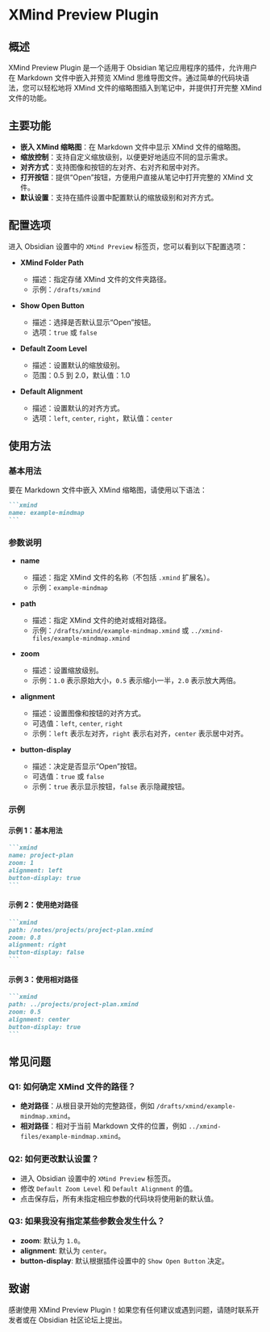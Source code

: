 # XMind Preview Plugin

## 概述
XMind Preview Plugin 是一个适用于 Obsidian 笔记应用程序的插件，允许用户在 Markdown 文件中嵌入并预览 XMind 思维导图文件。通过简单的代码块语法，您可以轻松地将 XMind 文件的缩略图插入到笔记中，并提供打开完整 XMind 文件的功能。

## 主要功能
- **嵌入 XMind 缩略图**：在 Markdown 文件中显示 XMind 文件的缩略图。
- **缩放控制**：支持自定义缩放级别，以便更好地适应不同的显示需求。
- **对齐方式**：支持图像和按钮的左对齐、右对齐和居中对齐。
- **打开按钮**：提供“Open”按钮，方便用户直接从笔记中打开完整的 XMind 文件。
- **默认设置**：支持在插件设置中配置默认的缩放级别和对齐方式。

## 配置选项
进入 Obsidian 设置中的 `XMind Preview` 标签页，您可以看到以下配置选项：

- **XMind Folder Path**
  - 描述：指定存储 XMind 文件的文件夹路径。
  - 示例：`/drafts/xmind`

- **Show Open Button**
  - 描述：选择是否默认显示“Open”按钮。
  - 选项：`true` 或 `false`

- **Default Zoom Level**
  - 描述：设置默认的缩放级别。
  - 范围：0.5 到 2.0，默认值：1.0

- **Default Alignment**
  - 描述：设置默认的对齐方式。
  - 选项：`left`, `center`, `right`，默认值：`center`

## 使用方法
### 基本用法
要在 Markdown 文件中嵌入 XMind 缩略图，请使用以下语法：

````markdown
```xmind
name: example-mindmap
```
````

### 参数说明
- **name**
  - 描述：指定 XMind 文件的名称（不包括 `.xmind` 扩展名）。
  - 示例：`example-mindmap`

- **path**
  - 描述：指定 XMind 文件的绝对或相对路径。
  - 示例：`/drafts/xmind/example-mindmap.xmind` 或 `../xmind-files/example-mindmap.xmind`

- **zoom**
  - 描述：设置缩放级别。
  - 示例：`1.0` 表示原始大小，`0.5` 表示缩小一半，`2.0` 表示放大两倍。

- **alignment**
  - 描述：设置图像和按钮的对齐方式。
  - 可选值：`left`, `center`, `right`
  - 示例：`left` 表示左对齐，`right` 表示右对齐，`center` 表示居中对齐。

- **button-display**
  - 描述：决定是否显示“Open”按钮。
  - 可选值：`true` 或 `false`
  - 示例：`true` 表示显示按钮，`false` 表示隐藏按钮。

### 示例
#### 示例 1：基本用法
````markdown
```xmind
name: project-plan
zoom: 1
alignment: left
button-display: true
```
````

#### 示例 2：使用绝对路径
````markdown
```xmind
path: /notes/projects/project-plan.xmind
zoom: 0.8
alignment: right
button-display: false
```
````

#### 示例 3：使用相对路径
````markdown
```xmind
path: ../projects/project-plan.xmind
zoom: 0.5
alignment: center
button-display: true
```
````

## 常见问题
### Q1: 如何确定 XMind 文件的路径？
- **绝对路径**：从根目录开始的完整路径，例如 `/drafts/xmind/example-mindmap.xmind`。
- **相对路径**：相对于当前 Markdown 文件的位置，例如 `../xmind-files/example-mindmap.xmind`。

### Q2: 如何更改默认设置？
- 进入 Obsidian 设置中的 `XMind Preview` 标签页。
- 修改 `Default Zoom Level` 和 `Default Alignment` 的值。
- 点击保存后，所有未指定相应参数的代码块将使用新的默认值。

### Q3: 如果我没有指定某些参数会发生什么？
- **zoom**: 默认为 `1.0`。
- **alignment**: 默认为 `center`。
- **button-display**: 默认根据插件设置中的 `Show Open Button` 决定。

## 致谢
感谢使用 XMind Preview Plugin！如果您有任何建议或遇到问题，请随时联系开发者或在 Obsidian 社区论坛上提出。
